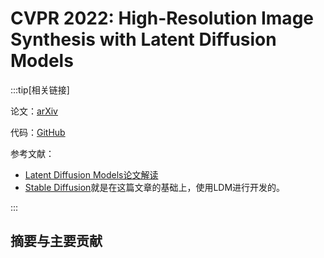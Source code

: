# CVPR 2022: High-Resolution Image Synthesis with Latent Diffusion Models

:::tip[相关链接]

论文：[arXiv](https://arxiv.org/pdf/2112.10752.pdf)

代码：[GitHub](https://github.com/CompVis/latent-diffusion)

参考文献：
- [Latent Diffusion Models论文解读](https://zhuanlan.zhihu.com/p/582693939)
- [Stable Diffusion](https://github.com/Stability-AI/stablediffusion)就是在这篇文章的基础上，使用LDM进行开发的。

:::

## 摘要与主要贡献


